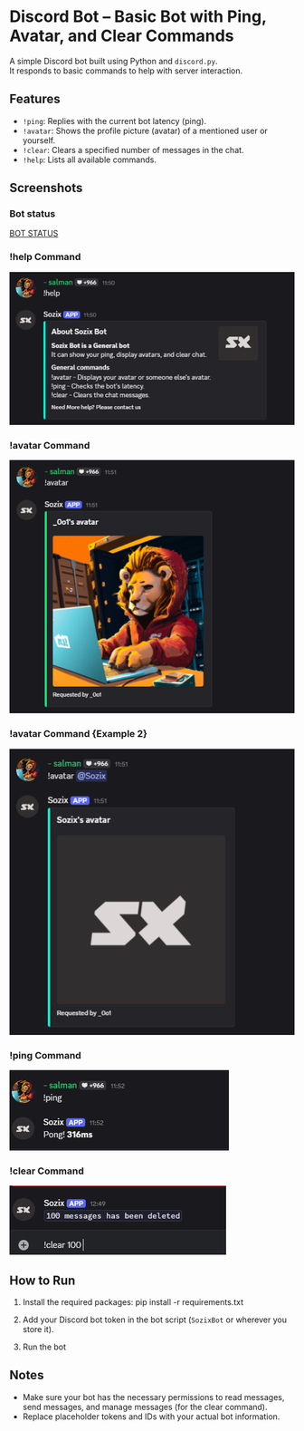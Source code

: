 # Discord Bot – Basic Bot with Ping, Avatar, and Clear Commands

A simple Discord bot built using Python and `discord.py`.  
It responds to basic commands to help with server interaction.

## Features
- `!ping`: Replies with the current bot latency (ping).
- `!avatar`: Shows the profile picture (avatar) of a mentioned user or yourself.
- `!clear`: Clears a specified number of messages in the chat.
- `!help`: Lists all available commands.

## Screenshots


### Bot status
[BOT STATUS](bot1.png)

### !help Command
![Help Command](bot2.png)

### !avatar Command
![Avatar Command](bot3.png)

### !avatar Command {Example 2}
![Avatar Command](bot4.png)

### !ping Command
![Ping Command](bot5.png)

### !clear Command
![Clear Command](bot6.png)



## How to Run
1. Install the required packages:
pip install -r requirements.txt


2. Add your Discord bot token in the bot script (`SozixBot` or wherever you store it).

3. Run the bot



## Notes
- Make sure your bot has the necessary permissions to read messages, send messages, and manage messages (for the clear command).
- Replace placeholder tokens and IDs with your actual bot information.

